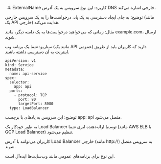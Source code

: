 
4. ExternalName
کاربرد: این نوع سرویس به یک آدرس DNS خارجی اشاره می‌کند.

توضیح: به جای ایجاد دسترسی به یک پاد، درخواست‌ها را به یک سرویس خارجی (مانند یک API خارجی) هدایت می‌کند.

مثال: زمانی که می‌خواهید درخواست‌ها به یک دامنه دیگر، مانند example.com، ارسال شوند.


سناریو: شما یک برنامه وب (مانند یک API عمومی) دارید که کاربران باید از طریق اینترنت به آن دسترسی داشته باشند.

```
apiVersion: v1
kind: Service
metadata:
  name: api-service
spec:
  selector:
    app: api
  ports:
    - protocol: TCP
      port: 80
      targetPort: 8080
  type: LoadBalancer
```

توضیح:
این سرویس به پادهای با برچسب app: api متصل می‌شود.

به طور خودکار یک Load Balancer توسط ارائه‌دهنده ابری شما (مانند AWS ELB یا GCP Load Balancer) تنظیم می‌شود.

کاربران می‌توانند با آدرس Load Balancer خارجی (مانند http://<LoadBalancer-IP>) به سرویس متصل شوند.

این نوع برای برنامه‌های عمومی مانند وب‌سایت‌ها ایده‌آل است.
